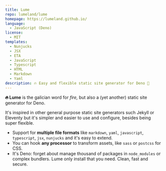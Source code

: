 ```yaml
---
title: Lume
repo: lumeland/lume
homepage: https://lumeland.github.io/
language:
  - JavaScript (Deno)
license:
  - MIT
templates:
  - Nunjucks
  - JSX
  - ETA
  - JavaScript
  - Typescript
  - HTML
  - Markdown
  - Yaml
description: 🔥 Easy and flexible static site generator for Deno 🦕
---
```


**🔥 Lume** is the galician word for *fire,* but also a (yet another) static site generator for Deno.

It's inspired in other general purpose static site generators such Jekyll or Eleventy but it's simpler and easier to use and configure, besides being super flexible.

- Support for **multiple file formats** like `markdown`, `yaml`, `javascript`, `typescript`, `jsx`, `nunjucks` and it's easy to extend.
- You can hook **any processor** to transform assets, like `sass` or `postcss` for CSS.
- It's Deno: forget about manage thousand of packages in `node_modules` or complex bundlers. Lume only install that you need. Clean, fast and secure.
